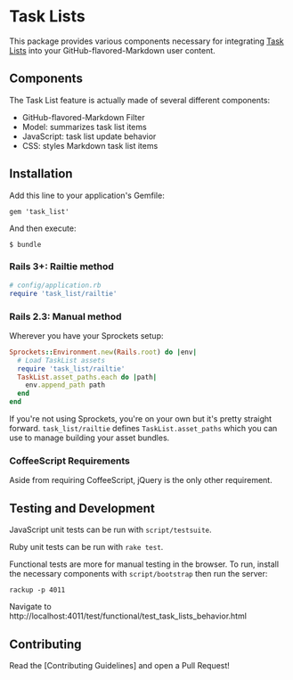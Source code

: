 # Task Lists

This package provides various components necessary for integrating
[Task Lists](https://github.com/blog/1375-task-lists-in-gfm-issues-pulls-comments)
into your GitHub-flavored-Markdown user content.

## Components

The Task List feature is actually made of several different components:

* GitHub-flavored-Markdown Filter
* Model: summarizes task list items
* JavaScript: task list update behavior
* CSS: styles Markdown task list items

## Installation

Add this line to your application's Gemfile:

    gem 'task_list'

And then execute:

    $ bundle

### Rails 3+: Railtie method

``` ruby
# config/application.rb
require 'task_list/railtie'
```

### Rails 2.3: Manual method

Wherever you have your Sprockets setup:

``` ruby
Sprockets::Environment.new(Rails.root) do |env|
  # Load TaskList assets
  require 'task_list/railtie'
  TaskList.asset_paths.each do |path|
    env.append_path path
  end
end
```

If you're not using Sprockets, you're on your own but it's pretty straight
forward. `task_list/railtie` defines `TaskList.asset_paths` which you can use
to manage building your asset bundles.

### CoffeeScript Requirements

Aside from requiring CoffeeScript, jQuery is the only other requirement.

## Testing and Development

JavaScript unit tests can be run with `script/testsuite`.

Ruby unit tests can be run with `rake test`.

Functional tests are more for manual testing in the browser. To run, install
the necessary components with `script/bootstrap` then run the server:

```
rackup -p 4011
```

Navigate to http://localhost:4011/test/functional/test_task_lists_behavior.html

## Contributing

Read the [Contributing Guidelines] and open a Pull Request!
